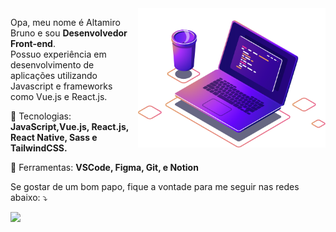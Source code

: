 <img src="computer-illustration.png" min-width="300px" max-width="300px" width="300px" align="right" alt="Computador damasioCode">

<p align="left"> 
  Opa, meu nome é Altamiro Bruno e sou <strong>Desenvolvedor Front-end</strong>.<br>
  Possuo experiência em desenvolvimento de aplicações utilizando Javascript e frameworks como Vue.js e React.js</strong>.
</p>

<p align="left">
  🦄 Tecnologias: <strong>JavaScript,Vue.js, React.js, React Native, Sass e TailwindCSS.</strong>
</p>

<p align="left">
  💼 Ferramentas: <strong>VSCode, Figma, Git, e Notion</strong>
</p>

<p align="left">
 Se gostar de um bom papo, fique a vontade para me seguir nas redes abaixo: ⤵️
</p>

<p align="left">  
  <a href="https://www.linkedin.com/in/altamiro-bruno-0b853697/" alt="Linkedin">
  <img src="https://img.shields.io/badge/-Linkedin-0e76a8?style=for-the-badge&logo=Linkedin&logoColor=white&link=https://www.linkedin.com/in/altamiro-bruno" /></a>

</p>  
